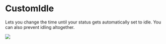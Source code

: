 # CustomIdle

Lets you change the time until your status gets automatically set to idle. You can also prevent idling altogether.

![](https://github.com/Vendicated/Vencord/assets/45801973/4e5259b2-18e0-42e5-b69f-efc672ce1e0b)

